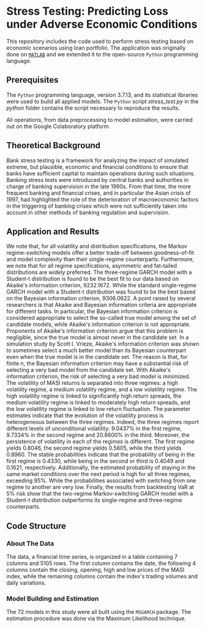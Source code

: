 # Stress Testing: Predicting Loss under Adverse Economic Conditions

This repository includes the code used to perform stress testing based on economic scenarios using loan portfolio. The application was originally done on [```MATLAB```](https://www.mathworks.com/matlabcentral/fileexchange/67771-stress-testing-predicting-loss-under-adverse-economic-conditions) and we extended it to the open-source ```Python``` programming language.

## Prerequisites

The ```Python``` programming language, version 3.7.13, and its statistical libraries were used to build all applied models. The ```Python``` script _stress_test.py_ in the _python_ folder contains the script necessary to reproduce the results.

All operations, from data preprocessing to model estimation, were carried out on the Google Colaboratory platform.

## Theoretical Background

Bank stress testing is a framework for analyzing the impact of simulated extreme, but plausible, economic and financial conditions to ensure that banks have sufficient capital to maintain operations during such situations. Banking stress tests were introduced by central banks and authorities in charge of banking supervision in the late 1990s. From that time, the more frequent banking and financial crises, and in particular the Asian crisis of 1997, had highlighted the role of the deterioration of macroeconomic factors in the triggering of banking crises which  were not sufficiently taken into account in other methods of banking regulation and supervision.

## Application and Results

We note that, for all volatility and distribution specifications, the Markov regime-switching models offer a better trade-off between goodness-of-fit and model complexity than their single-regime counterparts. Furthermore, we note that for all regime specifications, asymmetric and fat-tailed distributions are widely preferred. The three-regime GARCH model with a Student-t distribution is found to be the best fit to our data based on Akaike's information criterion, 9232.1672. While the standard single-regime GARCH model with a Student-t distribution was found to be the best based on the Bayesian information criterion, 9306.0622. A point raised by several researchers is that Akaike and Bayesian information criteria are appropriate for different tasks. In particular, the Bayesian information criterion is considered appropriate to select the so-called true model among the set of candidate models, while Akaike's information criterion is not appropriate. Proponents of Akaike's information criterion argue that this problem is negligible, since the true model is almost never in the candidate set. In a simulation study by Scott I. Vrieze, Akaike's information criterion was shown to sometimes select a much better model than its Bayesian counterpart even when the true model is in the candidate set. The reason is that, for finite n, the Bayesian information criterion may have a substantial risk of selecting a very bad model from the candidate set. With Akaike's information criterion, the risk of selecting a very bad model is minimized. The volatility of MASI returns is separated into three regimes: a high volatility regime, a medium volatility regime, and a low volatility regime. The high volatility regime is linked to significantly high return spreads, the medium volatility regime is linked to moderately high return spreads, and the low volatility regime is linked to low return fluctuation. The parameter estimates indicate that the evolution of the volatility process is heterogeneous between the three regimes. Indeed, the three regimes report different levels of unconditional volatility: 9.0437% in the first regime, 9.7334% in the second regime and 20.8600% in the third. Moreover, the persistence of volatility in each of the regimes is different. The first regime yields 0.8046, the second regime yields 0.5605, while the third yields 0.8960. The stable probabilities indicate that the probability of being in the first regime is 0.4330, while being in the second or third is 0.4049 and 0.1621, respectively. Additionally, the estimated probability of staying in the same market conditions over the next period is high for all three regimes, exceeding 95%. While the probabilities associated with switching from one regime to another are very low. Finally, the results from backtesting VaR at 5% risk show that the two-regime Markov-switching GARCH model with a Student-t distribution outperforms its single-regime and three-regime counterparts. 

## Code Structure

### About The Data

The data, a financial time series, is organized in a table containing 7 columns and 5105 rows. The first column contains the date, the following 4 columns contain the closing, opening, high and low prices of the MASI index, while the remaining columns contain the index's trading volumes and daily variations.

### Model Building and Estimation

The 72 models in this study were all built using the ```MSGARCH``` package. The estimation procedure was done via the Maximum Likelihood technique.
